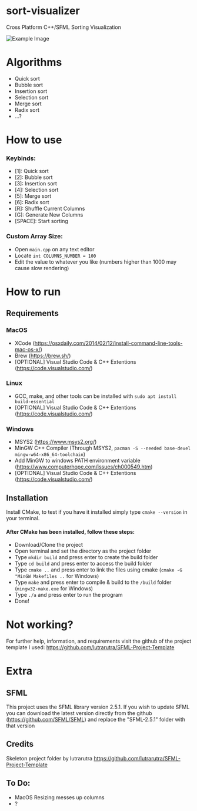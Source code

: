 # sort-visualizer
Cross Platform C++/SFML Sorting Visualization

![Example Image](https://i.imgur.com/uDj7wBr.png)

# Algorithms
- Quick sort
- Bubble sort
- Insertion sort
- Selection sort
- Merge sort
- Radix sort
- ...?

# How to use
### Keybinds:
- [1]: Quick sort
- [2]: Bubble sort
- [3]: Insertion sort
- [4]: Selection sort
- [5]: Merge sort
- [6]: Radix sort
- [R]: Shuffle Current Columns
- [G]: Generate New Columns
- [SPACE]: Start sorting
### Custom Array Size:
- Open `main.cpp` on any text editor
- Locate `int COLUMNS_NUMBER = 100`
- Edit the value to whatever you like (numbers higher than 1000 may cause slow rendering)

# How to run
## Requirements
### MacOS
- XCode (https://osxdaily.com/2014/02/12/install-command-line-tools-mac-os-x/)
- Brew (https://brew.sh/)
- [OPTIONAL] Visual Studio Code & C++ Extentions (https://code.visualstudio.com/)
### Linux 
- GCC, make, and other tools can be installed with `sudo apt install build-essential`
- [OPTIONAL] Visual Studio Code & C++ Extentions (https://code.visualstudio.com/)
### Windows
- MSYS2 (https://www.msys2.org/)
- MinGW C++ Compiler (Through MSYS2, `pacman -S --needed base-devel mingw-w64-x86_64-toolchain`)
- Add MinGW to windows PATH environment variable (https://www.computerhope.com/issues/ch000549.htm)
- [OPTIONAL] Visual Studio Code & C++ Extentions (https://code.visualstudio.com/)

## Installation
Install CMake, to test if you have it installed simply type `cmake --version` in your terminal.
#### After CMake has been installed, follow these steps:
- Download/Clone the project
- Open terminal and set the directory as the project folder
- Type `mkdir build` and press enter to create the build folder
- Type `cd build` and press enter to access the build folder
- Type `cmake ..` and press enter to link the files using cmake (`cmake -G "MinGW Makefiles ..` for Windows)
- Type `make` and press enter to compile & build to the `/build` folder (`mingw32-make.exe` for Windows)
- Type `./a` and press enter to run the program
- Done!

# Not working?
For further help, information, and requirements visit the github of the project template I used: https://github.com/lutrarutra/SFML-Project-Template

# Extra
## SFML
This project uses the SFML library version 2.5.1.
If you wish to update SFML you can download the latest version directly from the github (https://github.com/SFML/SFML) and replace the "SFML-2.5.1" folder with that version

## Credits
Skeleton project folder by lutrarutra https://github.com/lutrarutra/SFML-Project-Template

## To Do:
- MacOS Resizing messes up columns
- ?
